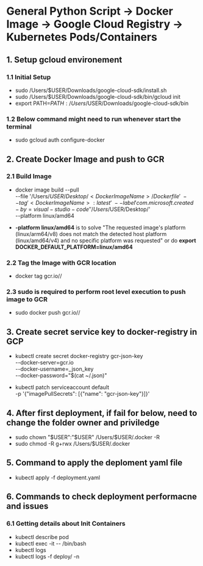 # **General Python Script -> Docker Image -> Google Cloud Registry -> Kubernetes Pods/Containers**

## **1. Setup gcloud environement**
### **1.1 Initial Setup**
- sudo /Users/$USER/Downloads/google-cloud-sdk/install.sh
- sudo /Users/$USER/Downloads/google-cloud-sdk/bin/gcloud init
- export PATH=$PATH:/Users/$USER/Downloads/google-cloud-sdk/bin

### **1.2 Below command might need to run whenever start the terminal**
- sudo gcloud auth configure-docker

## **2. Create Docker Image and push to GCR**
### **2.1 Build Image**
- docker image build --pull \
                     --file '/Users/$USER/Desktop/<Docker Image Name>/Dockerfile' \
                     --tag '<Docker Image Name>:latest' \
                     --label 'com.microsoft.created-by=visual-studio-code' '/Users/$USER/Desktop/<Docker Image Name>' \
                     --platform linux/amd64

- **-platform linux/amd64** is to solve "The requested image's platform (linux/arm64/v8) does not match the detected host platform (linux/amd64/v4) and no specific platform was requested" or do **export DOCKER_DEFAULT_PLATFORM=linux/amd64**

### **2.2 Tag the Image with GCR location**
- docker tag <Docker Image Name> gcr.io/<gcp-project-ID>/<Docker Image Name>

### **2.3 sudo is required to perform root level execution to push image to GCR**
- sudo docker push gcr.io/<gcp-project-ID>/<Docker Image Name>

## **3. Create secret service key to docker-registry in GCP**

- kubectl create secret docker-registry gcr-json-key \
          --docker-server=gcr.io \
          --docker-username=_json_key \
          --docker-password="$(cat ~/<Project ID and Key>.json)"

- kubectl patch serviceaccount default \
          -p '{"imagePullSecrets": [{"name": "gcr-json-key"}]}'

## **4. After first deployment, if fail for below, need to change the folder owner and priviledge**
- sudo chown "$USER":"$USER" /Users/$USER/.docker -R
- sudo chmod -R g+rwx /Users/$USER/.docker

## **5. Command to apply the deploment yaml file**
- kubectl apply -f deployment.yaml

## **6. Commands to check deployment performacne and issues**

### **6.1 Getting details about Init Containers**
- kubectl describe pod <pod-name>
- kubectl exec -it <pod-name> -- /bin/bash
- kubectl logs <pod-name> <container-name>
- kubectl logs -f deploy/ -n
